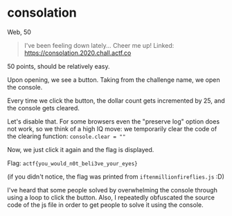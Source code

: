 # consolation
Web, 50

> I've been feeling down lately... Cheer me up!
> Linked: https://consolation.2020.chall.actf.co

50 points, should be relatively easy.

Upon opening, we see a button. Taking from the challenge name, we open the console.

Every time we click the button, the dollar count gets incremented by 25, and the console gets cleared.

Let's disable that. For some browsers even the "preserve log" option does not work, so we think of a high IQ move: we temporarily clear the code of the clearing function:
`console.clear = ""`

Now, we just click it again and the flag is displayed.

Flag: `actf{you_would_n0t_beli3ve_your_eyes}`

(if you didn't notice, the flag was printed from `iftenmillionfireflies.js` :D)

I've heard that some people solved by overwhelming the console through using a loop to click the button. Also, I repeatedly obfuscated the source code of the js file in order to get people to solve it using the console.